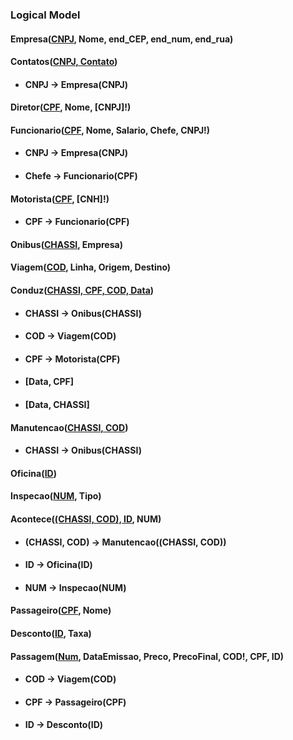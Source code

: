 ### Logical Model

#### Empresa(<u>CNPJ</u>, Nome, end_CEP, end_num, end_rua)

#### Contatos(<u>CNPJ, Contato</u>)

- #### CNPJ -> Empresa(CNPJ)

#### Diretor(<u>CPF</u>, Nome, [CNPJ]!)

#### Funcionario(<u>CPF</u>, Nome, Salario, Chefe, CNPJ!)

- #### CNPJ -> Empresa(CNPJ)
- #### Chefe -> Funcionario(CPF)

#### Motorista(<u>CPF</u>, [CNH]!)

- #### CPF -> Funcionario(CPF)

#### Onibus(<u>CHASSI</u>, Empresa)

#### Viagem(<u>COD</u>, Linha, Origem, Destino)

#### Conduz(<u>CHASSI, CPF, COD, Data</u>)

- #### CHASSI -> Onibus(CHASSI)
- #### COD -> Viagem(COD)
- #### CPF -> Motorista(CPF)
- #### [Data, CPF]
- #### [Data, CHASSI]

#### Manutencao(<u>CHASSI, COD</u>)

- #### CHASSI -> Onibus(CHASSI)

#### Oficina(<u>ID</u>)

#### Inspecao(<u>NUM</u>, Tipo)

#### Acontece(<u>(CHASSI, COD), ID</u>, NUM)

- #### (CHASSI, COD) -> Manutencao((CHASSI, COD))
- #### ID -> Oficina(ID)
- #### NUM -> Inspecao(NUM)

#### Passageiro(<u>CPF</u>, Nome)

#### Desconto(<u>ID</u>, Taxa)

#### Passagem(<u>Num</u>, DataEmissao, Preco, PrecoFinal, COD!, CPF, ID)

- #### COD -> Viagem(COD)
- #### CPF -> Passageiro(CPF)
- #### ID -> Desconto(ID)
